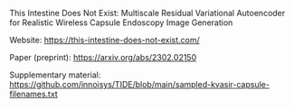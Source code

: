 This Intestine Does Not Exist: Multiscale Residual Variational Autoencoder for Realistic Wireless Capsule Endoscopy Image Generation 

Website: https://this-intestine-does-not-exist.com/

Paper (preprint): https://arxiv.org/abs/2302.02150

Supplementary material: https://github.com/innoisys/TIDE/blob/main/sampled-kvasir-capsule-filenames.txt
